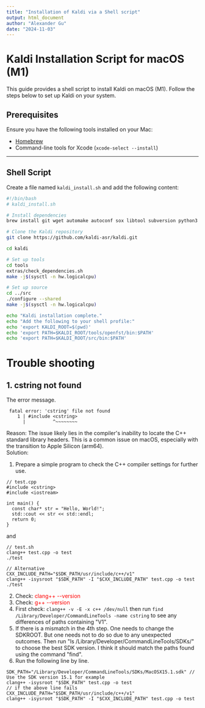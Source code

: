 ```yaml
---
title: "Installation of Kaldi via a Shell script"
output: html_document
author: "Alexander Gu"
date: "2024-11-03"
---
```


# Kaldi Installation Script for macOS (M1)

This guide provides a shell script to install Kaldi on macOS (M1). Follow the steps below to set up Kaldi on your system.

## Prerequisites

Ensure you have the following tools installed on your Mac:

- [Homebrew](https://brew.sh/)
- Command-line tools for Xcode (`xcode-select --install`)

---

## Shell Script

Create a file named `kaldi_install.sh` and add the following content:

```bash
#!/bin/bash
# kaldi_install.sh

# Install dependencies
brew install git wget automake autoconf sox libtool subversion python3 gfortran

# Clone the Kaldi repository
git clone https://github.com/kaldi-asr/kaldi.git

cd kaldi

# Set up tools
cd tools
extras/check_dependencies.sh
make -j$(sysctl -n hw.logicalcpu)

# Set up source
cd ../src
./configure --shared
make -j$(sysctl -n hw.logicalcpu)

echo "Kaldi installation complete."
echo "Add the following to your shell profile:"
echo 'export KALDI_ROOT=$(pwd)'
echo 'export PATH=$KALDI_ROOT/tools/openfst/bin:$PATH'
echo 'export PATH=$KALDI_ROOT/src/bin:$PATH'
```

# Trouble shooting
## 1. cstring not found
The error message.
```
 fatal error: 'cstring' file not found
    1 | #include <cstring>
      |          ^~~~~~~~~
```
Reason: The issue likely lies in the compiler's inability to locate the C++ standard library headers. This is a common issue on macOS, especially with the transition to Apple Silicon (arm64).</br>
Solution:
1. Prepare a simple program to check the C++ compiler settings for further use.
```
// test.cpp
#include <cstring>
#include <iostream>

int main() {
  const char* str = "Hello, World!";
  std::cout << str << std::endl;
  return 0;
}
```
and 
```
// test.sh
clang++ test.cpp -o test
./test

// Alternative
CXX_INCLUDE_PATH="$SDK_PATH/usr/include/c++/v1"
clang++ -isysroot "$SDK_PATH" -I "$CXX_INCLUDE_PATH" test.cpp -o test
./test
```
2. Check: <font color="red">clang++ --version</font>
3. Check: <font color="red">g++ --version</font>
4. First check: ```clang++ -v -E -x c++ /dev/null``` then run ```find /Library/Developer/CommandLineTools -name cstring``` to see any differences of paths containing "V1".
5. If there is a mismatch in the 4th step. One needs to change the SDKROOT. But one needs not to do so due to any unexpected outcomes. Then run "ls /Library/Developer/CommandLineTools/SDKs/" to choose the best SDK version. I think it should match the paths found using the command "find".
6. Run the following line by line.
```
SDK_PATH="/Library/Developer/CommandLineTools/SDKs/MacOSX15.1.sdk" // Use the SDK version 15.1 for example
clang++ -isysroot "$SDK_PATH" test.cpp -o test
// if the above line fails
CXX_INCLUDE_PATH="$SDK_PATH/usr/include/c++/v1"
clang++ -isysroot "$SDK_PATH" -I "$CXX_INCLUDE_PATH" test.cpp -o test
```

   
